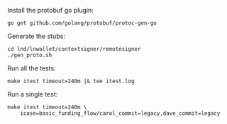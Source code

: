 
Install the protobuf go plugin:

    go get github.com/golang/protobuf/protoc-gen-go

Generate the stubs:

    cd lnd/lnwallet/contextsigner/remotesigner
    ./gen_proto.sh

Run all the tests:

    make itest timeout=240m |& tee itest.log

Run a single test:

    make itest timeout=240m \
        icase=basic_funding_flow/carol_commit=legacy,dave_commit=legacy
